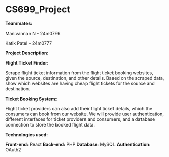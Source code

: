 # CS699_Project

**Teammates:**

Manivannan N - 24m0796

Katik Patel - 24m0777

**Project Description:**

**Flight Ticket Finder:**

Scrape flight ticket information from the flight ticket booking websites, given the source, destination, and other details.
Based on the scraped data, show which websites are having cheap flight tickets for the source and destination.
  
**Ticket Booking System:**

Flight ticket providers can also add their flight ticket details, which the consumers can book from our website.
We will provide user authentication, different interfaces for ticket providers and consumers, and a database connection to store the booked flight data.

**Technologies used:**

**Front-end:**
React
**Back-end:**
PHP
**Database:**
MySQL
**Authentication:**
OAuth2
